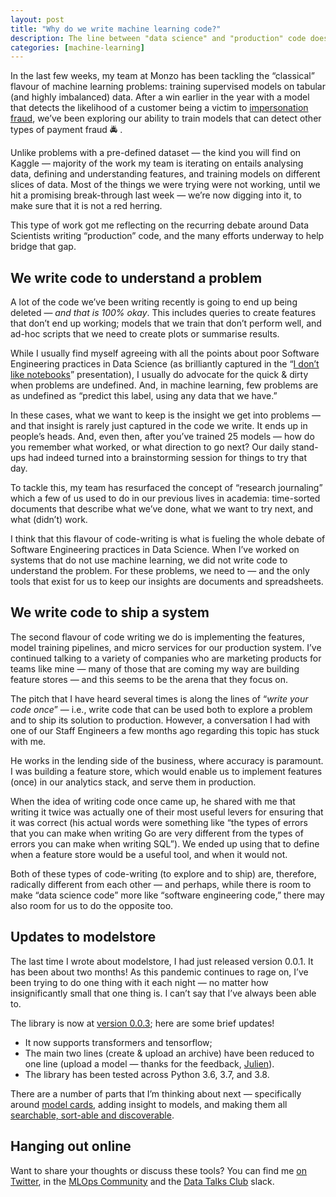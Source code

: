 ```yaml
---
layout: post
title: "Why do we write machine learning code?"
description: The line between "data science" and "production" code doesn't cut it.
categories: [machine-learning]
---
```


In the last few weeks, my team at Monzo has been tackling the “classical” flavour of machine learning problems: training supervised models on tabular (and highly imbalanced) data. After a win earlier in the year with a model that detects the likelihood of a customer being a victim to [impersonation fraud](https://monzo.com/blog/police-impersonation-scam-phone-call), we’ve been exploring our ability to train models that can detect other types of payment fraud 🚔 .

Unlike problems with a pre-defined dataset — the kind you will find on Kaggle — majority of the work my team is iterating on entails analysing data, defining and understanding features, and training models on different slices of data. Most of the things we were trying were not working, until we hit a promising break-through last week — we’re now digging into it, to make sure that it is not a red herring.

This type of work got me reflecting on the recurring debate around Data Scientists writing “production” code, and the many efforts underway to help bridge that gap.

## We write code to understand a problem

A lot of the code we’ve been writing recently is going to end up being deleted — _and that is 100% okay_. This includes queries to create features that don’t end up working; models that we train that don’t perform well, and ad-hoc scripts that we need to create plots or summarise results.

While I usually find myself agreeing with all the points about poor Software Engineering practices in Data Science (as brilliantly captured in the “[I don’t like notebooks](https://docs.google.com/presentation/d/1n2RlMdmv1p25Xy5thJUhkKGvjtV-dkAIsUXP-AL4ffI/edit#slide=id.g362da58057_0_1)” presentation), I usually do advocate for the quick & dirty when problems are undefined. And, in machine learning, few problems are as undefined as “predict this label, using any data that we have.”

In these cases, what we want to keep is the insight we get into problems — and that insight is rarely just captured in the code we write. It ends up in people’s heads. And, even then, after you’ve trained 25 models — how do you remember what worked, or what direction to go next? Our daily stand-ups had indeed turned into a brainstorming session for things to try that day.

To tackle this, my team has resurfaced the concept of “research journaling” which a few of us used to do in our previous lives in academia: time-sorted documents that describe what we’ve done, what we want to try next, and what (didn’t) work.

I think that this flavour of code-writing is what is fueling the whole debate of Software Engineering practices in Data Science. When I’ve worked on systems that do not use machine learning, we did not write code to understand the problem. For these problems, we need to — and the only tools that exist for us to keep our insights are documents and spreadsheets.

## We write code to ship a system

The second flavour of code writing we do is implementing the features, model training pipelines, and micro services for our production system. I’ve continued talking to a variety of companies who are marketing products for teams like mine — many of those that are coming my way are building feature stores — and this seems to be the arena that they focus on.

The pitch that I have heard several times is along the lines of “_write your code once_” — i.e., write code that can be used both to explore a problem and to ship its solution to production. However, a conversation I had with one of our Staff Engineers a few months ago regarding this topic has stuck with me.

He works in the lending side of the business, where accuracy is paramount. I was building a feature store, which would enable us to implement features (once) in our analytics stack, and serve them in production.

When the idea of writing code once came up, he shared with me that writing it twice was actually one of their most useful levers for ensuring that it was correct (his actual words were something like “the types of errors that you can make when writing Go are very different from the types of errors you can make when writing SQL”). We ended up using that to define when a feature store would be a useful tool, and when it would not.

Both of these types of code-writing (to explore and to ship) are, therefore, radically different from each other — and perhaps, while there is room to make “data science code” more like “software engineering code,” there may also room for us to do the opposite too.

## Updates to modelstore

The last time I wrote about modelstore, I had just released version 0.0.1. It has been about two months! As this pandemic continues to rage on, I’ve been trying to do one thing with it each night — no matter how insignificantly small that one thing is. I can’t say that I’ve always been able to.

The library is now at [version 0.0.3](https://pypi.org/project/modelstore/); here are some brief updates!

* It now supports transformers and tensorflow;
* The main two lines (create & upload an archive) have been reduced to one line (upload a model — thanks for the feedback, [Julien](https://twitter.com/julien_c)).
* The library has been tested across Python 3.6, 3.7, and 3.8.

There are a number of parts that I’m thinking about next — specifically around [model cards](https://modelcards.withgoogle.com/about), adding insight to models, and making them all [searchable, sort-able and discoverable](https://discuss.huggingface.co/t/announcement-model-versioning-upcoming-changes-to-the-model-hub/1914/12?u=nlathia).

## Hanging out online

Want to share your thoughts or discuss these tools? You can find me [on Twitter](https://twitter.com/neal_lathia), in the [MLOps Community](https://mlops.community/) and the [Data Talks Club](http://join.datatalks.club/) slack. 

